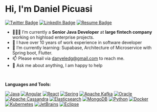 
# Hi, I'm Daniel Picuasi

[![Twitter Badge](https://img.shields.io/badge/Twitter-Profile-informational?style=flat&logo=twitter&logoColor=white&color=1CA2F1)]([https://twitter.com/DannyPicuasi])
[![LinkedIn Badge](https://img.shields.io/badge/LinkedIn-Profile-informational?style=flat&logo=linkedin&logoColor=white&color=0D76A8)]([https://www.linkedin.com/in/daniel-picuasi-duque/])
[![Resume Badge](https://img.shields.io/badge/CV-Resume-informational?style=flat&logo=book&logoColor=white&color=important)](https://github.com/dpicuasi/dpicuasi/blob/main/CV_ING_DANIEL_PICUASI_DP.pdf)



- 👨🏽‍💻 I’m currently a **Senior Java Developer** at **large fintech company** working on highload enterprise projects. 
- 🚀 I have over 10 years of work experience in software developer
- 🌱 I’m currently learning: Supabase, Architecture of Microservice with Spring boot, Flutter.
- 📫 Please email via danyeledg@gmail.com to reach me.
- 💬 Ask me about anything, I am happy to help

 <br />   
  
**Languages and Tools:**  

[![Java](https://img.shields.io/badge/-Java-007396?style=flat&logo=java&logoColor=white&link=https://github.com/dpicuasi)](https://github.com/dpicuasi)
[![Angular](https://img.shields.io/badge/-Angular-DD0031?style=flat&logo=angular&logoColor=white&link=https://github.com/dpicuasi)](https://github.com/dpicuasi)
[![React](https://img.shields.io/badge/-React-black?style=flat&logo=react&link=https://github.com/dpicuasi)](https://github.com/dpicuasi) 
[![Spring](https://img.shields.io/badge/Spring-6DB33F?style=flat&logo=spring&logoColor=white&link=https://github.com/dpicuasi)](https://github.com/dpicuasi) 
[![Apache Kafka](https://img.shields.io/badge/Apache%20Kafka-black?style=flat&logo=apache-kafka&link=https://github.com/dpicuasi)](https://github.com/dpicuasi) 
[![Oracle](https://img.shields.io/badge/Oracle-red?style=flat&logo=oracle&link=https://github.com/dpicuasi)](https://github.com/dpicuasi) 
[![Apache Cassandra](https://img.shields.io/badge/Apache%20Cassandra-1287B1?style=flat&logo=apache-cassandra&logoColor=white&link=https://github.com/dpicuasi)](https://github.com/dpicuasi) 
[![Elasticsearch](https://img.shields.io/badge/Elasticsearch-005571?style=flat&logo=elasticsearch&logoColor=white&link=https://github.com/dpicuasi)](https://github.com/dpicuasi) 
[![MongoDB](https://img.shields.io/badge/MongoDB-47A248?style=flat&logo=MongoDB&logoColor=white&link=https://github.com/dpicuasi)](https://github.com/dpicuasi) 
[![Python](https://img.shields.io/badge/-Python-3776AB?style=flat&logo=python&logoColor=white&link=https://github.com/dpicuasi)](https://github.com/dpicuasi) 
[![Docker](https://img.shields.io/badge/-Docker-2496ED?style=flat&logo=docker&logoColor=white&link=https://github.com/dpicuasi)](https://github.com/dpicuasi) 
[![Kubernetes](https://img.shields.io/badge/-Kubernetes-326CE5?style=flat&logo=kubernetes&logoColor=white&link=https://github.com/dpicuasi)](https://github.com/dpicuasi) 
[![JetBrains](https://img.shields.io/badge/-JetBrains-000000?style=flat&logo=JetBrains&link=https://github.com/dpicuasi)](https://github.com/dpicuasi) 
[![Eclipse](https://img.shields.io/badge/-Eclipse-2C2255?style=flat&logo=Eclipse&link=https://github.com/dpicuasi)](https://github.com/dpicuasi) 




<!---
dpicuasi/dpicuasi is a ✨ special ✨ repository because its `README.md` (this file) appears on your GitHub profile.
You can click the Preview link to take a look at your changes.
--->
